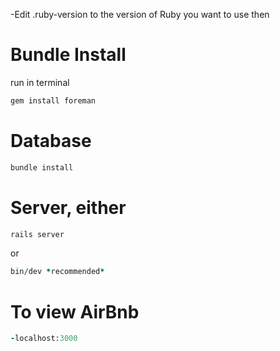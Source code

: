 -Edit .ruby-version to the version of Ruby you want to use then 

# Bundle Install
run in terminal
```ruby
gem install foreman 
```

# Database
```ruby
bundle install 
```
# Server, either
```ruby
rails server 
```
or
```ruby
bin/dev *recommended*
```
# To view AirBnb
```ruby
-localhost:3000
```
